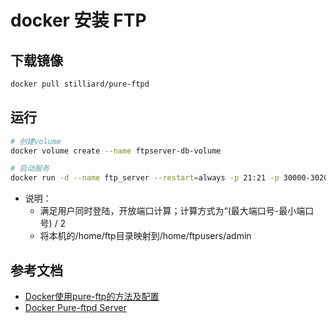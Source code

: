 # docker 安装 FTP

## 下载镜像

```bash
docker pull stilliard/pure-ftpd
```

## 运行

```bash
# 创建volume
docker volume create --name ftpserver-db-volume

# 启动服务
docker run -d --name ftp_server --restart=always -p 21:21 -p 30000-30209:30000-30209 -e "PUBLICHOST=localhost" -e FTP_USER_NAME=admin -e FTP_USER_PASS=admin -e FTP_USER_HOME=/home/ftpusers/admin --privileged=true -v /home/ftp:/home/ftpusers/admin -v ftpserver-db-volume:/etc/pure-ftpd/passwd stilliard/pure-ftpd bash /run.sh -c 30 -C 10 -l puredb:/etc/pure-ftpd/pureftpd.pdb -E -j -R -P localhost -p 30000:30209
```

- 说明：
  - 满足用户同时登陆，开放端口计算；计算方式为“(最大端口号-最小端口号) / 2
  - 将本机的/home/ftp目录映射到/home/ftpusers/admin

## 参考文档

- [Docker使用pure-ftp的方法及配置](https://www.bbsmax.com/A/gVdnm1XE5W/)
- [Docker Pure-ftpd Server](https://hub.docker.com/r/stilliard/pure-ftpd/)